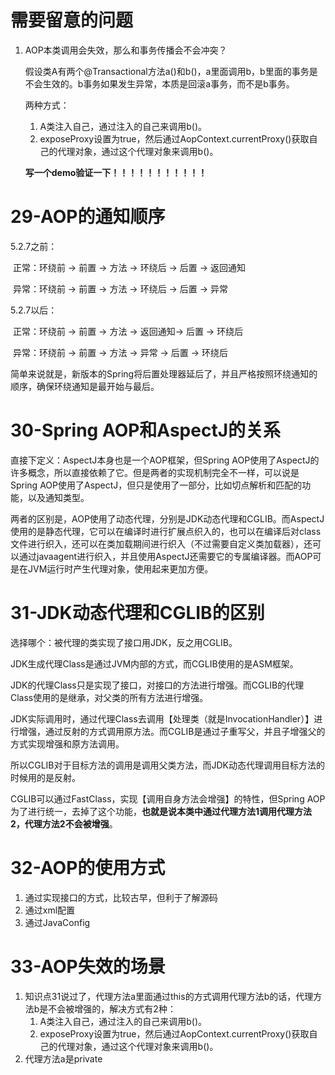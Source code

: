 # 需要留意的问题

1. AOP本类调用会失效，那么和事务传播会不会冲突？

   假设类A有两个@Transactional方法a()和b()，a里面调用b，b里面的事务是不会生效的。b事务如果发生异常，本质是回滚a事务，而不是b事务。

   两种方式：

   1. A类注入自己，通过注入的自己来调用b()。
   2. exposeProxy设置为true，然后通过AopContext.currentProxy()获取自己的代理对象，通过这个代理对象来调用b()。

   **写一个demo验证一下！！！！！！！！！！！**

# 29-AOP的通知顺序

5.2.7之前：

​	正常：环绕前 → 前置 → 方法 → 环绕后 → 后置 → 返回通知

​	异常：环绕前 → 前置 → 方法  → 环绕后 → 后置 → 异常

5.2.7以后：

​	正常：环绕前 → 前置 → 方法 → 返回通知→ 后置 → 环绕后

​	异常：环绕前 → 前置 → 方法 → 异常 → 后置 → 环绕后

简单来说就是，新版本的Spring将后置处理器延后了，并且严格按照环绕通知的顺序，确保环绕通知是最开始与最后。

# 30-Spring AOP和AspectJ的关系

直接下定义：AspectJ本身也是一个AOP框架，但Spring AOP使用了AspectJ的许多概念，所以直接依赖了它。但是两者的实现机制完全不一样，可以说是Spring AOP使用了AspectJ，但只是使用了一部分，比如切点解析和匹配的功能，以及通知类型。

两者的区别是，AOP使用了动态代理，分别是JDK动态代理和CGLIB。而AspectJ使用的是静态代理，它可以在编译时进行扩展点织入的，也可以在编译后对class文件进行织入，还可以在类加载期间进行织入（不过需要自定义类加载器），还可以通过javaagent进行织入，并且使用AspectJ还需要它的专属编译器。而AOP可是在JVM运行时产生代理对象，使用起来更加方便。

# 31-JDK动态代理和CGLIB的区别

选择哪个：被代理的类实现了接口用JDK，反之用CGLIB。

JDK生成代理Class是通过JVM内部的方式，而CGLIB使用的是ASM框架。

JDK的代理Class只是实现了接口，对接口的方法进行增强。而CGLIB的代理Class使用的是继承，对父类的所有方法进行增强。

JDK实际调用时，通过代理Class去调用【处理类（就是InvocationHandler）】进行增强，通过反射的方式调用原方法。而CGLIB是通过子重写父，并且子增强父的方式实现增强和原方法调用。

所以CGLIB对于目标方法的调用是调用父类方法，而JDK动态代理调用目标方法的时候用的是反射。

CGLIB可以通过FastClass，实现【调用自身方法会增强】的特性，但Spring AOP为了进行统一，去掉了这个功能，**也就是说本类中通过代理方法1调用代理方法2，代理方法2不会被增强**。

# 32-AOP的使用方式

1. 通过实现接口的方式，比较古早，但利于了解源码
2. 通过xml配置
3. 通过JavaConfig

# 33-AOP失效的场景

1. 知识点31说过了，代理方法a里面通过this的方式调用代理方法b的话，代理方法b是不会被增强的，解决方式有2种：
   1. A类注入自己，通过注入的自己来调用b()。
   2. exposeProxy设置为true，然后通过AopContext.currentProxy()获取自己的代理对象，通过这个代理对象来调用b()。
2. 代理方法a是private
